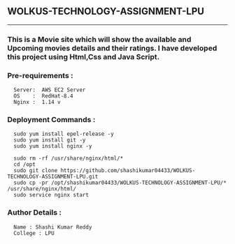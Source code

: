 ## WOLKUS-TECHNOLOGY-ASSIGNMENT-LPU
-------------------------------------
### This is a Movie site which will show the available and Upcoming movies details and their ratings. I have developed this project using Html,Css and Java Script.
  
  ### Pre-requirements :


      Server:  AWS EC2 Server
      OS    :  RedHat-8.4
      Nginx :  1.14 v


  ### Deployment Commands : 

      sudo yum install epel-release -y
      sudo yum install git -y
      sudo yum install nginx -y

      sudo rm -rf /usr/share/nginx/html/*
      cd /opt
      sudo git clone https://github.com/shashikumar04433/WOLKUS-TECHNOLOGY-ASSIGNMENT-LPU.git
      sudo cp -pr /opt/shashikumar04433/WOLKUS-TECHNOLOGY-ASSIGNMENT-LPU/* /usr/share/nginx/html/
      sudo service nginx start
      
  ### Author Details :
  
      Name : Shashi Kumar Reddy
      College : LPU
      
     
